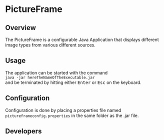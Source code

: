 # PictureFrame

## Overview
The PictureFrame is a configurable Java Application that displays different image types from various different sources.

## Usage
The application can be started with the command  
```java -jar hereTheNameOfTheExecutable.jar```  
and be terminated by hitting either 
<kbd>Enter</kbd> or <kbd>Esc</kbd> on the keyboard. 

## Configuration
Configuration is done by placing a properties file named ```pictureframeconfig.properties``` in the same folder as the .jar file.

## Developers